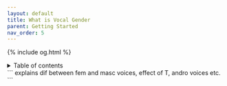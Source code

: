 ```yaml
---
layout: default
title: What is Vocal Gender
parent: Getting Started
nav_order: 5
---
```

{% include og.html %}
<details closed markdown="block">
  <summary>
    Table of contents
  </summary>
{: .text-delta }
1. TOC
{:toc}
</details>
```
explains dif between fem and masc voices, effect of T, andro voices etc.
```
